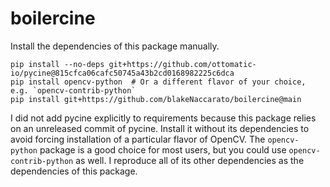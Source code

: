 # boilercine

Install the dependencies of this package manually.

```Shell
pip install --no-deps git+https://github.com/ottomatic-io/pycine@815cfca06cafc50745a43b2cd0168982225c6dca
pip install opencv-python  # Or a different flavor of your choice, e.g. `opencv-contrib-python`
pip install git+https://github.com/blakeNaccarato/boilercine@main
```

I did not add pycine explicitly to requirements because this package relies on an unreleased commit of pycine. Install it without its dependencies to avoid forcing installation of a particular flavor of OpenCV. The `opencv-python` package is a good choice for most users, but you could use `opencv-contrib-python` as well. I reproduce all of its other dependencies as the dependencies of this package.
